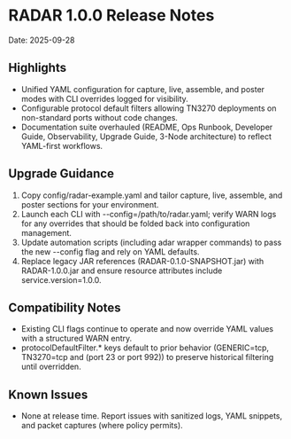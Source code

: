 # RADAR 1.0.0 Release Notes

Date: 2025-09-28

## Highlights
- Unified YAML configuration for capture, live, assemble, and poster modes with CLI overrides logged for visibility.
- Configurable protocol default filters allowing TN3270 deployments on non-standard ports without code changes.
- Documentation suite overhauled (README, Ops Runbook, Developer Guide, Observability, Upgrade Guide, 3-Node architecture) to reflect YAML-first workflows.

## Upgrade Guidance
1. Copy config/radar-example.yaml and tailor capture, live, assemble, and poster sections for your environment.
2. Launch each CLI with --config=/path/to/radar.yaml; verify WARN logs for any overrides that should be folded back into configuration management.
3. Update automation scripts (including 
adar wrapper commands) to pass the new --config flag and rely on YAML defaults.
4. Replace legacy JAR references (RADAR-0.1.0-SNAPSHOT.jar) with RADAR-1.0.0.jar and ensure resource attributes include service.version=1.0.0.

## Compatibility Notes
- Existing CLI flags continue to operate and now override YAML values with a structured WARN entry.
- protocolDefaultFilter.* keys default to prior behavior (GENERIC=tcp, TN3270=tcp and (port 23 or port 992)) to preserve historical filtering until overridden.

## Known Issues
- None at release time. Report issues with sanitized logs, YAML snippets, and packet captures (where policy permits).
